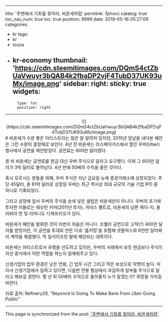 
---
title: '주변에서 기회를 찾아라, 비욘세처럼'
permlink: 7phovc
catalog: true
toc_nav_num: true
toc: true
position: 9999
date: 2019-05-16 05:27:06
categories:
- kr
tags:
- kr
- tooza
- kr-economy
thumbnail: 'https://cdn.steemitimages.com/DQmS4ctZbUaVwuyr3bQAB4k2fbaDP2vjF4TubD37UK93uMx/image.png'
sidebar:
    right:
        sticky: true
widgets:
    -
        type: toc
        position: right
---


<center>
![](https://cdn.steemitimages.com/DQmS4ctZbUaVwuyr3bQAB4k2fbaDP2vjF4TubD37UK93uMx/image.png)
</center>
#
비욘세가 수완 좋은 아티스트라는 점은 잘 알려져 있지만, 2015년 앞날을 내다본 혜안은 그런 수완의 결정체로 보인다. 4년 전 비욘세는 라스베이거스에서 열린 우버(Uber) 행사에서 공연을 제안받았다. 공연료는 600만 달러였다.​

퀸 비 비욘세는 공연료를 현금 대신 우버 주식으로 달라고 요구했다. 이제 그 600만 달러가 3억 달러로 불어났다. 4년 만에 50배의 수익을 올린 것이다.​

혹시 모르시는 분들을 위해, 우버 주식은 지난 금요일 뉴욕 증권거래소에 상장되었다. 주당 45달러, 총 81억 달러로 상장된 우버는 최근 역사상 최대 규모의 기술 기업 IPO 중 하나로 기록되었다.​

그리고 상장에 앞서 우버의 주식을 손에 넣은 셀럽은 비욘세만이 아니다. 우버의 초기에 투자한 이들로는 애슈턴 커처(2011년 투자), 귀네스 팰트로, 비욘세의 남편 제이-지, 올리비아 먼 및 리어나도 디캐프리오가 있다.​

비욘세가 혜안을 발휘한 것이 이번이 처음은 아니다. 코첼라 공연으로 고작(?) 400만 달러를 받았지만, 이 공연을 토대로 만든 다큐 '홈커밍'을 포함해 넷플릭스와 6천만 달러짜리 계약을 체결했다. 딱 일석이조란 말에 해당되는 대목이다.​

비욘세는 아티스트로서 유행을 선도하고 있지만, 우버의 사례에서 보듯 현금보다 주식이 자산 증식에서 어떤 역할을 하는지 일깨워주고 있다.​

신생기업의 업무 환경은 낮은 연봉, 긴 업무 시간 그리고 적은 보상으로 악명이 높다. 따라서 신생기업에서 일하고 있다면, 다음번 연봉 협상에서 과감하게 일부를 주식으로 달라고 해보길 권한다. 몇 년 뒤 50배의 수익으로 돌아올지 누가 알겠는가? 희망을 가지길 바란다.​

자료 출처: Refinery29, "Beyoncé Is Going To Make Bank From Uber Going Public"

- - -

This page is synchronized from the post: ['주변에서 기회를 찾아라, 비욘세처럼'](https://steemit.com/@pius.pius/7phovc)
